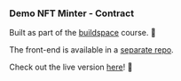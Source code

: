 ### Demo NFT Minter - Contract

Built as part of the [buildspace](https://buildspace.so/) course. 👏

The front-end is available in a [separate repo](https://github.com/EvgenyNazarovs/NFT-Minter-Front-End).

Check out the live version [here](http://www.eugenes-first-nft.com.s3-website-eu-west-1.amazonaws.com/)! 🦊
